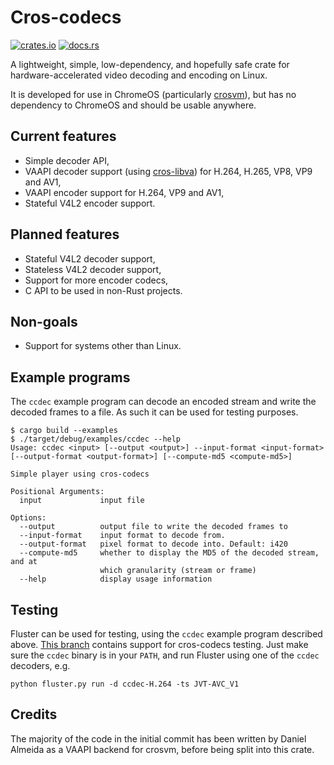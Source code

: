 # Cros-codecs

[<img alt="crates.io" src="https://img.shields.io/crates/v/cros-codecs">](https://crates.io/crates/cros-codecs)
[<img alt="docs.rs" src="https://img.shields.io/docsrs/cros-codecs">](https://docs.rs/cros-codecs/latest/cros_codecs/)

A lightweight, simple, low-dependency, and hopefully safe crate for
hardware-accelerated video decoding and encoding on Linux.

It is developed for use in ChromeOS (particularly
[crosvm](https://github.com/google/crosvm)), but has no dependency to ChromeOS
and should be usable anywhere.

## Current features

- Simple decoder API,
- VAAPI decoder support (using
  [cros-libva](https://github.com/chromeos/cros-libva)) for H.264, H.265, VP8,
  VP9 and AV1,
- VAAPI encoder support for H.264, VP9 and AV1,
- Stateful V4L2 encoder support.

## Planned features

- Stateful V4L2 decoder support,
- Stateless V4L2 decoder support,
- Support for more encoder codecs,
- C API to be used in non-Rust projects.

## Non-goals

- Support for systems other than Linux.

## Example programs

The `ccdec` example program can decode an encoded stream and write the decoded
frames to a file. As such it can be used for testing purposes.

```shell
$ cargo build --examples
$ ./target/debug/examples/ccdec --help
Usage: ccdec <input> [--output <output>] --input-format <input-format> [--output-format <output-format>] [--compute-md5 <compute-md5>]

Simple player using cros-codecs

Positional Arguments:
  input             input file

Options:
  --output          output file to write the decoded frames to
  --input-format    input format to decode from.
  --output-format   pixel format to decode into. Default: i420
  --compute-md5     whether to display the MD5 of the decoded stream, and at
                    which granularity (stream or frame)
  --help            display usage information
```

## Testing

Fluster can be used for testing, using the `ccdec` example program described
above. [This branch](https://github.com/Gnurou/fluster/tree/cros-codecs)
contains support for cros-codecs testing. Just make sure the `ccdec` binary is
in your `PATH`, and run Fluster using one of the `ccdec` decoders, e.g.

```shell
python fluster.py run -d ccdec-H.264 -ts JVT-AVC_V1
```

## Credits

The majority of the code in the initial commit has been written by Daniel
Almeida as a VAAPI backend for crosvm, before being split into this crate.
